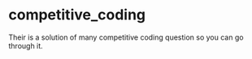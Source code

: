 # competitive_coding

Their is a solution of many competitive coding question so you can go through it.
